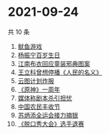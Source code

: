 # 2021-09-24

共 10 条

<!-- BEGIN -->
<!-- 最后更新时间 Fri Sep 24 2021 00:19:39 GMT+0800 (China Standard Time) -->

1. [鱿鱼游戏](https://www.zhihu.com/search?q=鱿鱼游戏)
1. [杨振宁百岁生日](https://www.zhihu.com/search?q=杨振宁)
1. [江南布衣回应童装邪典图案](https://www.zhihu.com/search?q=江南布衣)
1. [王立科曾想停播《人民的名义》](https://www.zhihu.com/search?q=王立科)
1. [云图计划炸服](https://www.zhihu.com/search?q=云图计划)
1. [《原神》一周年](https://www.zhihu.com/search?q=原神)
1. [媒体称剧本杀引担忧](https://www.zhihu.com/search?q=剧本杀)
1. [中国农民丰收节](https://www.zhihu.com/search?q=中国农民丰收节)
1. [苏炳添全运会接力摘银](https://www.zhihu.com/search?q=苏炳添)
1. [《脱口秀大会》选手退赛](https://www.zhihu.com/search?q=脱口秀大会)

<!-- END -->
